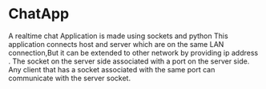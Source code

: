 # ChatApp

A realtime chat Application is made using sockets and python 
This application connects host and server which are on the same LAN connection,But it can be extended to other network by providing ip address .
The socket on the server side associated with a  port on the server side.
Any client that has a socket associated with the same port can communicate with the server socket.
